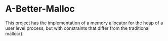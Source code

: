 # A-Better-Malloc
This project has the implementation of a memory allocator for the heap of a user level process, but with constraints that differ from the traditional malloc().
